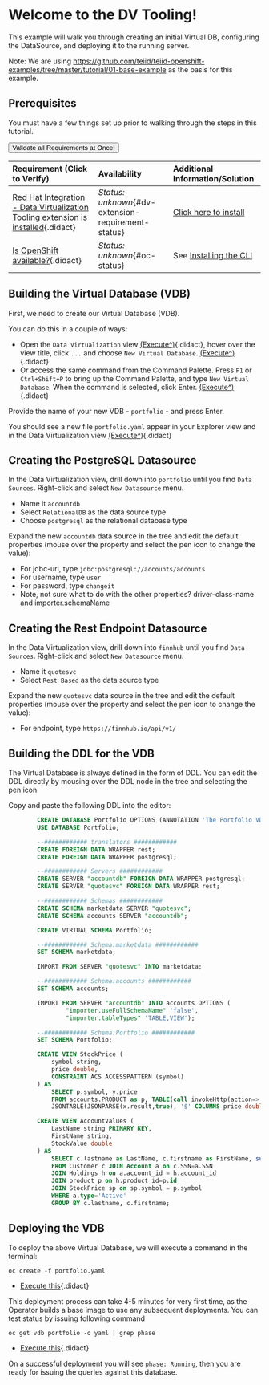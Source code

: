 # Welcome to the DV Tooling!

This example will walk you through creating an initial Virtual DB, configuring the DataSource, and deploying it to the running server.

Note: We are using https://github.com/teiid/teiid-openshift-examples/tree/master/tutorial/01-base-example as the basis for this example.

## Prerequisites 

You must have a few things set up prior to walking through the steps in this tutorial. 

<a href='didact://?commandId=vscode.didact.validateAllRequirements' title='Validate all requirements!'><button>Validate all Requirements at Once!</button></a>

| Requirement (Click to Verify)  | Availability | Additional Information/Solution |
| :--- | :--- | :--- |
| [Red Hat Integration - Data Virtualization Tooling extension is installed](didact://?commandId=vscode.didact.extensionRequirementCheck&text=dv-extension-requirement-status$$redhat.vscode-datavirt "Checks the VS Code workspace to make sure the DV extension is installed"){.didact} | *Status: unknown*{#dv-extension-requirement-status} 	| [Click here to install](vscode:extension/redhat.vscode-datavirt "Opens the extension page and provides an install link") |
| [Is OpenShift available?](didact://?commandId=vscode.didact.cliCommandSuccessful&text=oc-status$$oc "Tests to see if `oc` returns a result"){.didact} 	| *Status: unknown*{#oc-status} 	| See [Installing the CLI](https://docs.openshift.com/container-platform/4.2/cli_reference/openshift_cli/getting-started-cli.html#cli-installing-cli_cli-developer-commands "Documentation on how to Install the OpenShift CLI")

## Building the Virtual Database (VDB)

First, we need to create our Virtual Database (VDB). 

You can do this in a couple of ways:

* Open the `Data Virtualization` view [(Execute^)](didact://?commandId=datavirt.focus){.didact}, hover over the view title, click `...` and choose `New Virtual Database`. [(Execute^)](didact://?commandId=datavirt.create.vdb){.didact}
* Or access the same command from the Command Palette. Press `F1` or `Ctrl+Shift+P` to bring up the Command Palette, and type `New Virtual Database`. When the command is selected, click Enter. [(Execute^)](didact://?commandId=datavirt.create.vdb){.didact}

Provide the name of your new VDB - `portfolio` - and press Enter.

You should see a new file `portfolio.yaml` appear in your Explorer view and in the Data Virtualization view [(Execute^)](didact://?commandId=datavirt.focus){.didact}

## Creating the PostgreSQL Datasource

In the Data Virtualization view, drill down into `portfolio` until you find `Data Sources`. Right-click and select `New Datasource` menu.

* Name it `accountdb`
* Select `RelationalDB` as the data source type
* Choose `postgresql` as the relational database type

Expand the new `accountdb` data source in the tree and edit the default properties (mouse over the property and select the pen icon to change the value):

* For jdbc-url, type `jdbc:postgresql://accounts/accounts`
* For username, type `user`
* For password, type `changeit`
* Note, not sure what to do with the other properties? driver-class-name and importer.schemaName

## Creating the Rest Endpoint Datasource

In the Data Virtualization view, drill down into `finnhub` until you find `Data Sources`. Right-click and select `New Datasource` menu.

* Name it `quotesvc`
* Select `Rest Based` as the data source type

Expand the new `quotesvc` data source in the tree and edit the default properties (mouse over the property and select the pen icon to change the value):

* For endpoint, type `https://finnhub.io/api/v1/`

## Building the DDL for the VDB

The Virtual Database is always defined in the form of DDL. You can edit the DDL directly by mousing over the DDL node in the tree and selecting the pen icon. 

Copy and paste the following DDL into the editor:

```ddl
        CREATE DATABASE Portfolio OPTIONS (ANNOTATION 'The Portfolio VDB');
        USE DATABASE Portfolio;

        --############ translators ############
        CREATE FOREIGN DATA WRAPPER rest;
        CREATE FOREIGN DATA WRAPPER postgresql;

        --############ Servers ############
        CREATE SERVER "accountdb" FOREIGN DATA WRAPPER postgresql;
        CREATE SERVER "quotesvc" FOREIGN DATA WRAPPER rest;

        --############ Schemas ############
        CREATE SCHEMA marketdata SERVER "quotesvc";
        CREATE SCHEMA accounts SERVER "accountdb";

        CREATE VIRTUAL SCHEMA Portfolio;

        --############ Schema:marketdata ############
        SET SCHEMA marketdata;

        IMPORT FROM SERVER "quotesvc" INTO marketdata;

        --############ Schema:accounts ############
        SET SCHEMA accounts;

        IMPORT FROM SERVER "accountdb" INTO accounts OPTIONS (
                "importer.useFullSchemaName" 'false',
                "importer.tableTypes" 'TABLE,VIEW');

        --############ Schema:Portfolio ############
        SET SCHEMA Portfolio;

        CREATE VIEW StockPrice (
            symbol string,
            price double,
            CONSTRAINT ACS ACCESSPATTERN (symbol)
        ) AS
            SELECT p.symbol, y.price
            FROM accounts.PRODUCT as p, TABLE(call invokeHttp(action=>'GET', endpoint=>QUERYSTRING('quote', p.symbol as "symbol", 'bq0bisvrh5rddd65fs70' as "token"), headers=>jsonObject('application/json' as "Content-Type"))) as x,
            JSONTABLE(JSONPARSE(x.result,true), '$' COLUMNS price double path '@.c') as y

        CREATE VIEW AccountValues (
            LastName string PRIMARY KEY,
            FirstName string,
            StockValue double
        ) AS
            SELECT c.lastname as LastName, c.firstname as FirstName, sum((h.shares_count*sp.price)) as StockValue
            FROM Customer c JOIN Account a on c.SSN=a.SSN
            JOIN Holdings h on a.account_id = h.account_id
            JOIN product p on h.product_id=p.id
            JOIN StockPrice sp on sp.symbol = p.symbol
            WHERE a.type='Active'
            GROUP BY c.lastname, c.firstname;
```

## Deploying the VDB

To deploy the above Virtual Database, we will execute a command in the terminal:

```
oc create -f portfolio.yaml
```

* [Execute this](didact://?commandId=vscode.didact.sendNamedTerminalAString&text=OCTerminal$$oc%20create%20-f%20portfolio.yaml "Call `oc create -f portfolio.yaml` in the terminal window called 'OCTerminal'"){.didact}

This deployment process can take 4-5 minutes for very first time, as the Operator builds a base image to use any subsequent deployments. You can test status by issuing following command

```
oc get vdb portfolio -o yaml | grep phase
```

* [Execute this](didact://?commandId=vscode.didact.sendNamedTerminalAString&text=OCTerminal$$oc%20get%20vdb%20portfolio%20-o%20yaml%20|%20grep%20phase "Call `oc get vdb portfolio -o yaml | grep phase` in the terminal window called 'OCTerminal'"){.didact}

On a successful deployment you will see `phase: Running`, then you are ready for issuing the queries against this database.
